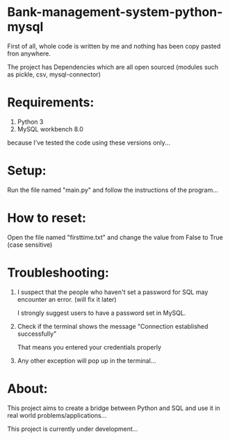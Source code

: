 # Bank-management-system-python-mysql
First of all, whole code is written by me and nothing has been copy pasted fron anywhere.

The project has Dependencies which are all open sourced (modules such as pickle, csv, mysql-connector)

# Requirements:
1. Python 3
2. MySQL workbench 8.0

because I've tested the code using these versions only...

# Setup:
Run the file named "main.py" and follow the instructions of the program...

# How to reset:
Open the file named "firsttime.txt" and change the value from False to True (case sensitive)

# Troubleshooting:
1. I suspect that the people who haven't set a password for SQL may encounter an error. (will fix it later)
   
   I strongly suggest users to have a password set in MySQL.

2. Check if the terminal shows the message "Connection established successfully"

   That means you entered your credentials properly

3. Any other exception will pop up in the terminal...

# About:
This project aims to create a bridge between Python and SQL and use it in real world problems/applications...

This project is currently under development...
